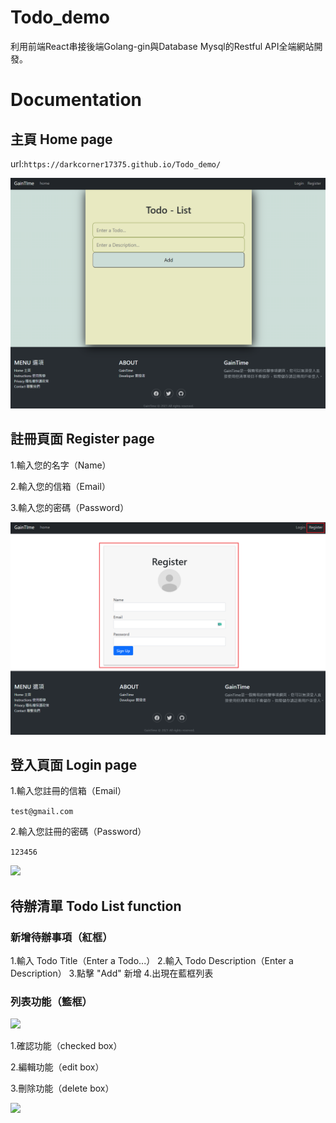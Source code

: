 # Todo_demo
利用前端React串接後端Golang-gin與Database Mysql的Restful API全端網站開發。

# Documentation
## 主頁 Home page
url:```https://darkcorner17375.github.io/Todo_demo/```

<img src="./result/home.png" />

## 註冊頁面 Register page
1.輸入您的名字（Name）

2.輸入您的信箱（Email）

3.輸入您的密碼（Password）

<img src="./result/register.png" />

## 登入頁面 Login page
1.輸入您註冊的信箱（Email）

```test@gmail.com```

2.輸入您註冊的密碼（Password）

```123456```

<img src="./result/login.png" />

## 待辦清單 Todo List function
### 新增待辦事項（紅框）
1.輸入 Todo Title（Enter a Todo...）
2.輸入 Todo Description（Enter a Description）
3.點擊 "Add" 新增
4.出現在藍框列表

### 列表功能（籃框）
<img src="./result/list-function.png" />

1.確認功能（checked box）

2.編輯功能（edit box）

3.刪除功能（delete box）

<img src="./result/Todo.png" />